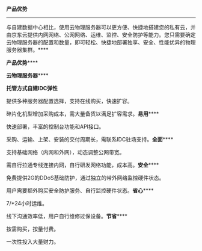**产品优势**

****

与自建数据中心相比，使用云物理服务器可以更方便、快捷地搭建您的私有云，并由京东云提供内网网络、公网网络、运维、监控、安全防护等能力。您只需要确定云物理服务器的配置和数量，即可轻松、快捷地部署独享、安全、性能优异的物理服务器集群。****

**产品优势******

**云物理服务器******

**托管方式自建IDC********弹性******

提供多种服务器配置选择，支持在线购买，快速扩容。

碎片化机型增加采购成本，需大量备货以满足扩容需求。**易用******

快速部署，丰富的控制台功能和API接口。

采购、运输、上架、安装的交付周期长，需联系IDC驻场支持。**全面******

支持基础网络（内网和外网），动态调整公网带宽。

需自行拉通专线连接内网，自行研发网络功能，成本高。**安全******

免费提供2G的DDoS基础防护，通过独立的带外网络监控硬件状态。

用户需要额外购买安全防护服务、自行监控硬件状态。**省心******

7/*24小时运维。

线下沟通效率低，用户自行维修过保设备。**节省******

按需购买，按量付费。

一次性投入大量财力。
